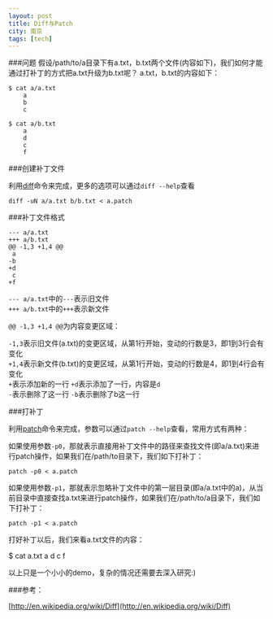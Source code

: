 ```yaml
---
layout: post
title: Diff与Patch
city: 南京
tags: [tech]
---
```


###问题
假设/path/to/a目录下有a.txt，b.txt两个文件(内容如下)，我们如何才能通过打补丁的方式把a.txt升级为b.txt呢？
a.txt，b.txt的内容如下：

	$ cat a/a.txt
		a
		b
		c

	$ cat a/b.txt
		a
		d
		c
		f

###创建补丁文件 

利用[diff]命令来完成，更多的选项可以通过`diff --help`查看

	diff -uN a/a.txt b/b.txt < a.patch

###补丁文件格式

	--- a/a.txt
	+++ a/b.txt
	@@ -1,3 +1,4 @@
	 a
	-b
	+d
	 c
	+f

`--- a/a.txt`中的`---`表示旧文件      
`+++ a/b.txt`中的`+++`表示新文件     

`@@ -1,3 +1,4 @@`为内容变更区域：

`-1,3`表示旧文件(a.txt)的变更区域，从第1行开始，变动的行数是3，即1到3行会有变化   
`+1,4`表示新文件(b.txt)的变更区域，从第1行开始，变动的行数是4，即1到4行会有变化     
`+`表示添加新的一行 `+d`表示添加了一行，内容是`d`     
`-`表示删除了这一行 `-b`表示删除了b这一行     

###打补丁 

利用[patch]命令来完成，参数可以通过`patch --help`查看，常用方式有两种：

如果使用参数`-p0`，那就表示直接用补丁文件中的路径来查找文件(即a/a.txt)来进行patch操作，如果我们在/path/to目录下，我们如下打补丁：

	patch -p0 < a.patch

如果使用参数`-p1`，那就表示忽略补丁文件中的第一层目录(即a/a.txt中的a)，从当前目录中直接查找a.txt来进行patch操作，如果我们在/path/to/a目录下，我们如下打补丁：

	patch -p1 < a.patch

打好补丁以后，我们来看a.txt文件的内容：

$ cat a.txt
	a
	d
	c
	f

以上只是一个小小的demo，复杂的情况还需要去深入研究:)

###参考：

[http://en.wikipedia.org/wiki/Diff](http://en.wikipedia.org/wiki/Diff)

[diff]: http://en.wikipedia.org/wiki/Diff
[patch]: http://en.wikipedia.org/wiki/Patch
